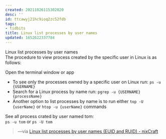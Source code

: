 ```yaml
---
created: 20211026115302020
desc: ''
id: ttcawyj21hc9ioq2zc52fdb
tags:
- tidbits
title: Linux list processes by user names
updated: 1652622337784
---
```

   
Linux list processes by user names   
The procedure to view process created by the specific user in Linux is as follows:   
   
Open the terminal window or app   
   
   
- To see only the processes owned by a specific user on Linux run: `ps -u {USERNAME}`   
- Search for a Linux process by name run: `pgrep -u {USERNAME} {processName}`   
- Another option to list processes by name is to run either `top -U {userName}` or `htop -u {userName}` commands   
   
See all process crated by user named tom:   
`ps -u tom` or `ps -U tom`   
   
> —via [Linux list processes by user names (EUID and RUID) - nixCraft](https://www.cyberciti.biz/faq/linux-list-processes-by-user-names-euid-and-ruid/)